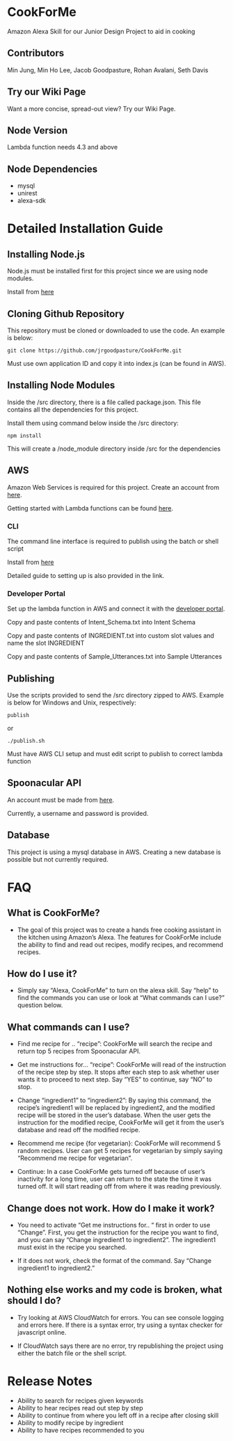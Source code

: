 # CookForMe
Amazon Alexa Skill for our Junior Design Project to aid in cooking

## Contributors
Min Jung, Min Ho Lee, Jacob Goodpasture, Rohan Avalani, Seth Davis

## Try our Wiki Page
Want a more concise, spread-out view? Try our Wiki Page.

## Node Version
Lambda function needs 4.3 and above

## Node Dependencies
* mysql
* unirest
* alexa-sdk


# Detailed Installation Guide

## Installing Node.js
Node.js must be installed first for this project since we are using node modules.

Install from [here](https://nodejs.org/en)

## Cloning Github Repository
This repository must be cloned or downloaded to use the code. An example is below:
```
git clone https://github.com/jrgoodpasture/CookForMe.git
```
Must use own application ID and copy it into index.js (can be found in AWS).

## Installing Node Modules
Inside the /src directory, there is a file called package.json. This file contains all the dependencies for this project.

Install them using command below inside the /src directory:
```
npm install
```
This will create a /node_module directory inside /src for the dependencies

## AWS
Amazon Web Services is required for this project. Create an account from [here](https://aws.amazon.com/).

Getting started with Lambda functions can be found [here](http://docs.aws.amazon.com/lambda/latest/dg/getting-started.html).

### CLI
The command line interface is required to publish using the batch or shell script

Install from [here](https://aws.amazon.com/cli/)

Detailed guide to setting up is also provided in the link.

### Developer Portal
Set up the lambda function in AWS and connect it with the [developer portal](developer.amazon.com).

Copy and paste contents of Intent_Schema.txt into Intent Schema

Copy and paste contents of INGREDIENT.txt into custom slot values and name the slot INGREDIENT

Copy and paste contents of Sample_Utterances.txt into Sample Utterances

## Publishing
Use the scripts provided to send the /src directory zipped to AWS. Example is below for Windows and Unix, respectively:
```
publish
```
or
```
./publish.sh
```
Must have AWS CLI setup and must edit script to publish to correct lambda function

## Spoonacular API
An account must be made from [here](https://market.mashape.com/spoonacular/recipe-food-nutrition).

Currently, a username and password is provided.

## Database
This project is using a mysql database in AWS. Creating a new database is possible but not currently required.


# FAQ
## What is CookForMe?
* The goal of this project was to create a hands free cooking assistant in the kitchen using Amazon’s Alexa. The features for CookForMe include the ability to find and read out recipes, modify recipes, and recommend recipes. 

## How do I use it?
* Simply say “Alexa, CookForMe” to turn on the alexa skill. Say “help” to find the commands you can use or look at “What commands can I use?” question below.

## What commands can I use?
* Find me recipe for .. “recipe”: CookForMe will search the recipe and return top 5 recipes from Spoonacular API.

* Get me instructions for… “recipe”: CookForMe will read of the instruction of the recipe step by step. It stops after each step to ask whether user wants it to proceed to next step. Say “YES” to continue, say “NO” to stop.

* Change “ingredient1” to “ingredient2”: By saying this command, the recipe’s ingredient1 will be replaced by ingredient2, and the modified recipe will be stored in the user’s database. When the user gets the instruction for the modified recipe, CookForMe will get it from the user’s database and read off the modified recipe.

* Recommend me recipe {for vegetarian}: CookForMe will recommend 5 random recipes. User can get 5 recipes for vegetarian by simply saying  “Recommend me recipe for vegetarian”.

* Continue: In a case CookForMe gets turned off because of user’s inactivity for a long time, user can return to the state the time it was turned off. It will start reading off from where it was reading previously.

## Change does not work. How do I make it work?
* You need to activate “Get me instructions for.. “ first in order to use “Change”. First, you get the instruction for the recipe you want to find, and you can say “Change ingredient1 to ingredient2”. The ingredient1 must exist in the recipe you searched.

* If it does not work, check the format of the command. Say “Change ingredient1 to ingredient2.”

## Nothing else works and my code is broken, what should I do?
* Try looking at AWS CloudWatch for errors. You can see console logging and errors here. If there is a syntax error, try using a syntax checker for javascript online.

* If CloudWatch says there are no error, try republishing the project using either the batch file or the shell script.


# Release Notes

* Ability to search for recipes given keywords
* Ability to hear recipes read out step by step
* Ability to continue from where you left off in a recipe after closing skill
* Ability to modify recipe by ingredient
* Ability to have recipes recommended to you